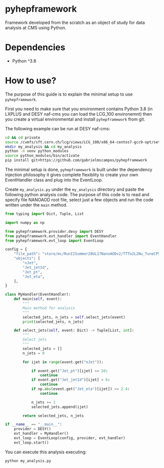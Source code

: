 # pyhepframework

Framework developed from the scratch as an object of study for data analysis at CMS using Python.

# Dependencies

* Python ^3.8

# How to use?

The purpose of this guide is to explain the minimal setup to use `pyhepframework`.

First you need to make sure that you environment contains Python 3.8 (in LXPLUS and DESY naf-cms you can load the LCG_100 environemnt) then you create a virtual environmental and install `pyhepframework` from git.

The following example can be run at DESY naf-cms:

```bash
cd && cd private
source /cvmfs/sft.cern.ch/lcg/views/LCG_100/x86_64-centos7-gcc9-opt/setup.sh
mkdir my_analysis && cd my_analysis
python -m venv python_modules
source python_modules/bin/activate
pip install git+https://github.com/gabrielmscampos/pyhepframework
```

The minimal setup is done, `pyhepframework` is built under the dependency injection philosophy it gives complete flexiblity to create your own EventHandler class and plug into the EventLoop.

Create `my_analysis.py` under the `my_analysis` directory and paste the following python analysis code. The purpose of this code is to read and specify file NANOAOD root file, select just a few objects and run the code written under the `main` method.

```python
from typing import Dict, Tuple, List

import numpy as np

from pyhepframework.provider.desy import DESY
from pyhepframework.evt_handler import EventHandler
from pyhepframework.evt_loop import EventLoop

config = {
    "file_path": "store/mc/RunIISummer20UL17NanoAODv2/TTTo2L2Nu_TuneCP5_13TeV-powheg-pythia8/NANOAODSIM/106X_mc2017_realistic_v8-v1/230000/B5804595-A8F6-DD46-A224-7C115AD91EAA.root",
    "objects": [
        "nJet",
        "Jet_jetId",
        "Jet_pt",
        "Jet_eta",
    ],
}

class MyHandler(EventHandler):
    def main(self, event):
        """
        Main method for analysis
        """
        selected_jets, n_jets = self.select_jets(event)
        print(selected_jets, n_jets)

    def select_jets(self, event: Dict) -> Tuple[List, int]:
        """
        Select jets
        """
        selected_jets = []
        n_jets = 0

        for ijet in range(event.get("nJet")):

            if event.get("Jet_pt")[ijet] <= 20:
                continue
            if event.get("Jet_jetId")[ijet] < 6:
                continue
            if np.abs(event.get("Jet_eta")[ijet]) >= 2.4:
                continue

            n_jets += 1
            selected_jets.append(ijet)

        return selected_jets, n_jets

if __name__ == "__main__":
    provider = DESY()
    evt_handler = MyHandler()
    evt_loop = EventLoop(config, provider, evt_handler)
    evt_loop.start()

```

You can execute this analysis executing:

```
python my_analysis.py
```
